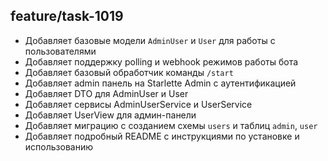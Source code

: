## feature/task-1019
- Добавляет базовые модели `AdminUser` и `User` для работы с пользователями
- Добавляет поддержку polling и webhook режимов работы бота
- Добавляет базовый обработчик команды `/start`
- Добавляет admin панель на Starlette Admin с аутентификацией
- Добавляет DTO для AdminUser и User
- Добавляет сервисы AdminUserService и UserService
- Добавляет UserView для админ-панели
- Добавляет миграцию с созданием схемы `users` и таблиц `admin`, `user`
- Добавляет подробный README с инструкциями по установке и использованию
